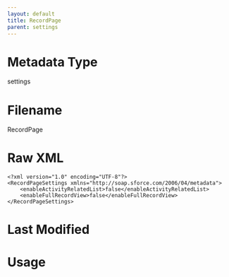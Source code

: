 ```yaml
---
layout: default
title: RecordPage
parent: settings
---
```

# Metadata Type
settings


# Filename 
RecordPage


# Raw XML
```
<?xml version="1.0" encoding="UTF-8"?>
<RecordPageSettings xmlns="http://soap.sforce.com/2006/04/metadata">
    <enableActivityRelatedList>false</enableActivityRelatedList>
    <enableFullRecordView>false</enableFullRecordView>
</RecordPageSettings>
```


# Last Modified


# Usage
